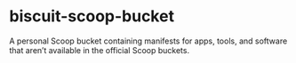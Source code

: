 # biscuit-scoop-bucket
A personal Scoop bucket containing manifests for apps, tools, and software that aren’t available in the official Scoop buckets.
